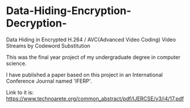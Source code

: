 # Data-Hiding-Encryption-Decryption-

Data Hiding in Encrypted H.264 / AVC(Advanced Video Coding) Video Streams by Codeword Substitution

This was the final year project of my undergraduate degree in computer science. 

I have published a paper based on this project in an International Conference Journal named 'IFERP'. 

Link to it is: https://www.technoarete.org/common_abstract/pdf/IJERCSE/v3/i4/17.pdf
